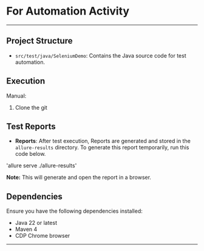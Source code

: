 # For Automation Activity

---

## Project Structure

- `src/test/java/SeleniumDemo`: Contains the Java source code for test automation.

## Execution

Manual:

1. Clone the git

## Test Reports

- **Reports**: After test execution, Reports are generated and stored in the `allure-results` directory.
  To generate this report temporarily, run this code below.

'allure serve ./allure-results'

**Note:** This will generate and open the report in a browser.

## Dependencies

Ensure you have the following dependencies installed:

- Java 22 or latest
- Maven 4
- CDP Chrome browser

---